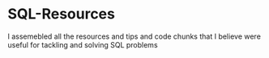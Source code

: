 # SQL-Resources
I assemebled all the resources and tips and code chunks that I believe were useful for tackling and solving SQL problems
